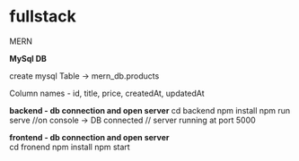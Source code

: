 # fullstack
MERN

**MySql DB**

create mysql Table -> mern_db.products

Column names - id, title, price, createdAt, updatedAt

**backend - db connection and open server**
cd backend
  npm install 
  npm run serve //on console ->  DB connected // server running at port 5000
  
**frontend - db connection and open server**  
cd fronend
  npm install 
  npm start

